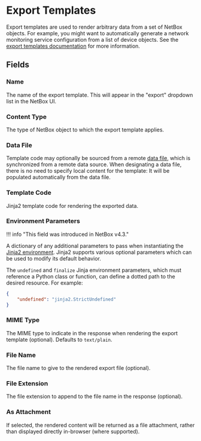 # Export Templates

Export templates are used to render arbitrary data from a set of NetBox objects. For example, you might want to automatically generate a network monitoring service configuration from a list of device objects. See the [export templates documentation](../../customization/export-templates.md) for more information.

## Fields

### Name

The name of the export template. This will appear in the "export" dropdown list in the NetBox UI.

### Content Type

The type of NetBox object to which the export template applies.

### Data File

Template code may optionally be sourced from a remote [data file](../core/datafile.md), which is synchronized from a remote data source. When designating a data file, there is no need to specify local content for the template: It will be populated automatically from the data file.

### Template Code

Jinja2 template code for rendering the exported data.

### Environment Parameters

!!! info "This field was introduced in NetBox v4.3."

A dictionary of any additional parameters to pass when instantiating the [Jinja2 environment](https://jinja.palletsprojects.com/en/3.1.x/api/#jinja2.Environment). Jinja2 supports various optional parameters which can be used to modify its default behavior.

The `undefined` and `finalize` Jinja environment parameters, which must reference a Python class or function, can define a dotted path to the desired resource. For example:

```json
{
    "undefined": "jinja2.StrictUndefined"
}
```

### MIME Type

The MIME type to indicate in the response when rendering the export template (optional). Defaults to `text/plain`.

### File Name

The file name to give to the rendered export file (optional).

### File Extension

The file extension to append to the file name in the response (optional).

### As Attachment

If selected, the rendered content will be returned as a file attachment, rather than displayed directly in-browser (where supported).
